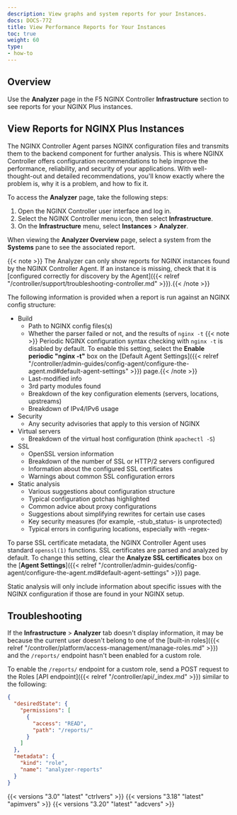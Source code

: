 ```yaml
---
description: View graphs and system reports for your Instances.
docs: DOCS-772
title: View Performance Reports for Your Instances
toc: true
weight: 60
type:
- how-to
---
```


## Overview

Use the **Analyzer** page in the F5 NGINX Controller **Infrastructure** section to see reports for your NGINX Plus instances.

## View Reports for NGINX Plus Instances

The NGINX Controller Agent parses NGINX configuration files and transmits them to the backend component for further analysis. This is where NGINX Controller offers configuration recommendations to help improve the performance, reliability, and security of your applications. With well-thought-out and detailed recommendations, you'll know exactly where the problem is, why it is a problem, and how to fix it.

To access the **Analyzer** page, take the following steps:

1. Open the NGINX Controller user interface and log in.
2. Select the NGINX Controller menu icon, then select **Infrastructure**.
3. On the **Infrastructure** menu, select **Instances** > **Analyzer**.

When viewing the **Analyzer Overview** page, select a system from the **Systems** pane to see the associated report.

{{< note >}} The Analyzer can only show reports for NGINX instances found by the NGINX Controller Agent. If an instance is missing, check that it is [configured correctly for discovery by the Agent]({{< relref "/controller/support/troubleshooting-controller.md" >}}).{{< /note >}}

The following information is provided when a report is run against an NGINX config structure:

- Build
  - Path to NGINX config files(s)
  - Whether the parser failed or not, and the results of `nginx -t`
      {{< note >}} Periodic NGINX configuration syntax checking with `nginx -t` is disabled by default. To enable this setting, select the **Enable periodic "nginx -t"** box on the [Default Agent Settings]({{< relref "/controller/admin-guides/config-agent/configure-the-agent.md#default-agent-settings" >}}) page.{{< /note >}}
  - Last-modified info
  - 3rd party modules found
  - Breakdown of the key configuration elements (servers, locations, upstreams)
  - Breakdown of IPv4/IPv6 usage
- Security
  - Any security advisories that apply to this version of NGINX
- Virtual servers
  - Breakdown of the virtual host configuration (think `apachectl -S`)
- SSL
  - OpenSSL version information
  - Breakdown of the number of SSL or HTTP/2 servers configured
  - Information about the configured SSL certificates
  - Warnings about common SSL configuration errors
- Static analysis
  - Various suggestions about configuration structure
  - Typical configuration gotchas highlighted
  - Common advice about proxy configurations
  - Suggestions about simplifying rewrites for certain use cases
  - Key security measures (for example, -stub_status- is unprotected)
  - Typical errors in configuring locations, especially with -regex-

To parse SSL certificate metadata, the NGINX Controller Agent uses standard `openssl(1)` functions. SSL certificates are parsed and analyzed by default. To change this setting, clear the **Analyze SSL certificates** box on the [**Agent Settings**]({{< relref "/controller/admin-guides/config-agent/configure-the-agent.md#default-agent-settings" >}}) page.

Static analysis will only include information about specific issues with the NGINX configuration if those are found in your NGINX setup.

## Troubleshooting

If the **Infrastructure** > **Analyzer** tab doesn't display information, it may be because the current user doesn't belong to one of the [built-in roles]({{< relref "/controller/platform/access-management/manage-roles.md" >}}) and the `/reports/` endpoint hasn't been enabled for a custom role.

To enable the `/reports/` endpoint for a custom role, send a POST request to the Roles [API endpoint]({{< relref "/controller/api/_index.md" >}}) similar to the following:

```json
{
  "desiredState": {
    "permissions": [
      {
        "access": "READ",
        "path": "/reports/"
      }
    ]
  },
  "metadata": {
    "kind": "role",
    "name": "analyzer-reports"
  }
}
```

{{< versions "3.0" "latest" "ctrlvers" >}}
{{< versions "3.18" "latest" "apimvers" >}}
{{< versions "3.20" "latest" "adcvers" >}}

